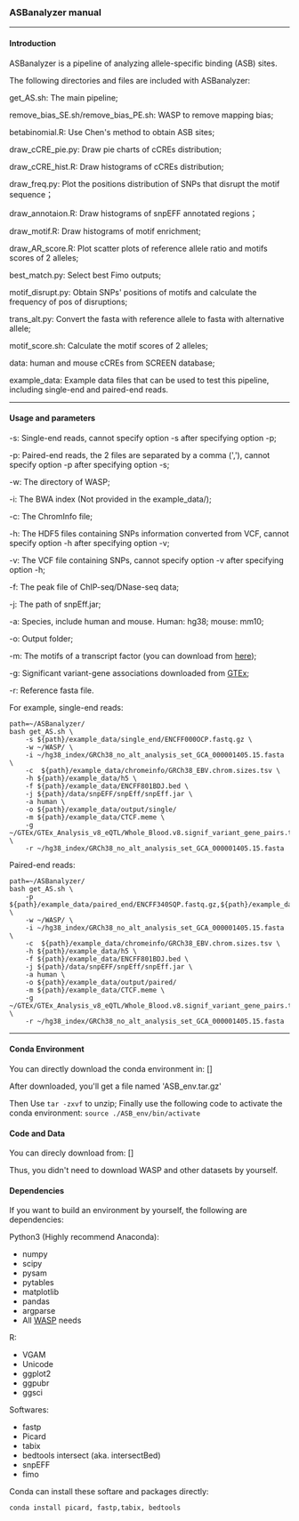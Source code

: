 ### **ASBanalyzer manual**

---

#### Introduction

ASBanalyzer is a pipeline of analyzing allele-specific binding (ASB) sites.

The following directories and files are included with ASBanalyzer:

get_AS.sh: The main pipeline;

remove_bias_SE.sh/remove_bias_PE.sh: WASP to remove mapping bias;

betabinomial.R: Use Chen's method to obtain ASB sites;

draw_cCRE_pie.py: Draw pie charts of cCREs distribution;

draw_cCRE_hist.R: Draw histograms of cCREs distribution;

draw_freq.py: Plot the positions distribution of SNPs that disrupt the motif sequence；

draw_annotaion.R: Draw  histograms of snpEFF annotated regions；

draw_motif.R: Draw histograms of motif enrichment; 

draw_AR_score.R: Plot scatter plots of reference allele ratio and motifs scores of 2 alleles;

best_match.py: Select best Fimo outputs; 

motif_disrupt.py: Obtain SNPs' positions of motifs and calculate the frequency of pos of disruptions;

trans_alt.py: Convert the fasta with reference allele to fasta with alternative allele;

motif_score.sh: Calculate the motif scores of 2 alleles;

data: human and mouse cCREs from SCREEN database;

example_data:  Example data files that can be used to test this pipeline, including single-end and paired-end reads.

---

#### Usage and parameters

-s: Single-end reads, cannot specify option -s after specifying option -p;

-p: Paired-end reads, the 2 files are separated by a comma (','), cannot specify option -p after specifying option -s;

-w: The directory of WASP;

-i: The BWA index (Not provided in the example_data/);

-c: The ChromInfo file;

-h: The HDF5 files containing SNPs information converted from VCF, cannot specify option -h after specifying option -v;

-v: The VCF file containing SNPs, cannot specify option -v after specifying option -h;

-f: The peak file of ChIP-seq/DNase-seq data;

-j: The path of snpEff.jar;

-a: Species, include human and mouse. Human: hg38; mouse: mm10;

-o: Output folder;

-m: The motifs of a transcript factor (you can download from [here](https://meme-suite.org/meme/meme-software/Databases/motifs/motif_databases.12.21.tgz));

-g: Significant variant-gene associations downloaded from [GTEx](https://storage.googleapis.com/gtex_analysis_v8/single_tissue_qtl_data/GTEx_Analysis_v8_eQTL.tar); 

-r: Reference fasta file.


For example, single-end reads:

```shell
path=~/ASBanalyzer/
bash get_AS.sh \
	-s ${path}/example_data/single_end/ENCFF000OCP.fastq.gz \
	-w ~/WASP/ \
	-i ~/hg38_index/GRCh38_no_alt_analysis_set_GCA_000001405.15.fasta \
	-c  ${path}/example_data/chromeinfo/GRCh38_EBV.chrom.sizes.tsv \
	-h ${path}/example_data/h5 \
	-f ${path}/example_data/ENCFF801BDJ.bed \
	-j ${path}/data/snpEFF/snpEff/snpEff.jar \
	-a human \
	-o ${path}/example_data/output/single/
	-m ${path}/example_data/CTCF.meme \
	-g ~/GTEx/GTEx_Analysis_v8_eQTL/Whole_Blood.v8.signif_variant_gene_pairs.txt \
	-r ~/hg38_index/GRCh38_no_alt_analysis_set_GCA_000001405.15.fasta 
```

Paired-end reads:

```shell
path=~/ASBanalyzer/
bash get_AS.sh \
	-p ${path}/example_data/paired_end/ENCFF340SQP.fastq.gz,${path}/example_data/paired_end/ENCFF587OVW.fastq.gz \
	-w ~/WASP/ \
	-i ~/hg38_index/GRCh38_no_alt_analysis_set_GCA_000001405.15.fasta \
	-c  ${path}/example_data/chromeinfo/GRCh38_EBV.chrom.sizes.tsv \
	-h ${path}/example_data/h5 \
	-f ${path}/example_data/ENCFF801BDJ.bed \
	-j ${path}/data/snpEFF/snpEff/snpEff.jar \
	-a human \
	-o ${path}/example_data/output/paired/
	-m ${path}/example_data/CTCF.meme \
	-g ~/GTEx/GTEx_Analysis_v8_eQTL/Whole_Blood.v8.signif_variant_gene_pairs.txt \
	-r ~/hg38_index/GRCh38_no_alt_analysis_set_GCA_000001405.15.fasta 
```

---

#### Conda Environment
You can directly download the conda environment in: []

After downloaded, you'll get a file named 'ASB_env.tar.gz'

Then Use `tar -zxvf` to unzip;
Finally use the following code to activate the conda environment:
`source ./ASB_env/bin/activate`


#### Code and Data
You can direcly download from: []

Thus, you didn't need to download WASP and other datasets by yourself.


#### Dependencies

If you want to build an environment by yourself, the following are dependencies:

Python3 (Highly recommend Anaconda):

- numpy
- scipy
- pysam
- pytables
- matplotlib
- pandas
- argparse
- All [WASP](https://github.com/bmvdgeijn/WASP) needs

R:

- VGAM
- Unicode
- ggplot2
- ggpubr
- ggsci


Softwares:

- fastp
- Picard
- tabix
- bedtools intersect (aka. intersectBed)
- snpEFF
- fimo

Conda can install these softare and packages directly:

```shell
conda install picard, fastp,tabix, bedtools
```

